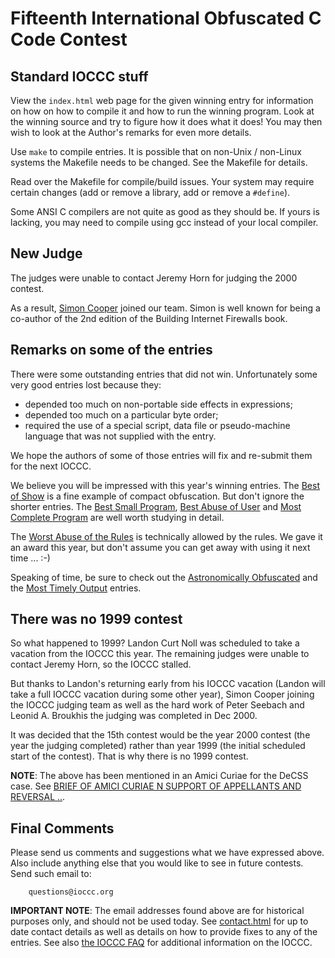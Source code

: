 # Fifteenth International Obfuscated C Code Contest


## Standard IOCCC stuff

View the `index.html` web page for the given winning entry for information on how
on how to compile it and how to run the winning program.
Look at the winning source and try to figure how it does what it does!
You may then wish to look at the Author's remarks for even more details.

Use `make` to compile entries.  It is possible that on non-Unix / non-Linux
systems the Makefile needs to be changed.  See the Makefile for details.

Read over the Makefile for compile/build issues.  Your system may
require certain changes (add or remove a library, add or remove a
`#define`).

Some ANSI C compilers are not quite as good as they should be.  If
yours is lacking, you may need to compile using gcc instead of your
local compiler.


## New Judge

The judges were unable to contact Jeremy Horn for judging the 2000 contest.

As a result, [Simon Cooper](http://www.sfik.com/) joined our team.  Simon is
well known for being a co-author of the 2nd edition of the Building Internet
Firewalls book.


## Remarks on some of the entries

There were some outstanding entries that did not win.  Unfortunately
some very good entries lost because they:

- depended too much on non-portable side effects in expressions;
- depended too much on a particular byte order;
- required the use of a special script, data file or pseudo-machine language
that was not supplied with the entry.

We hope the authors of some of those entries will fix and re-submit
them for the next IOCCC.

We believe you will be impressed with this year's winning entries.  The [Best of
Show](jarijyrki/index.html) is a fine example of compact obfuscation. But don't
ignore the shorter entries.  The [Best Small Program](natori/index.html), [Best
Abuse of User](briddlebane/index.html) and [Most Complete Program](tomx/index.html)
are well worth studying in detail.

The [Worst Abuse of the Rules](dlowe/index.html) is technically allowed by the
rules.  We gave it an award this year, but don't assume you can get away with
using it next time ... :-)

Speaking of time, be sure to check out the [Astronomically
Obfuscated](rince/index.html) and the [Most Timely
Output](schneiderwent/index.html) entries.


## There was no 1999 contest

So what happened to 1999?  Landon Curt Noll was scheduled to take a
vacation from the IOCCC this year.  The remaining judges were
unable to contact Jeremy Horn, so the IOCCC stalled.

But thanks to Landon's returning early from his IOCCC vacation (Landon
will take a full IOCCC vacation during some other year), Simon Cooper
joining the IOCCC judging team as well as the hard work of Peter Seebach
and Leonid A. Broukhis the judging was completed in Dec 2000.

It was decided that the 15th contest would be the year 2000 contest
(the year the judging completed) rather than year 1999 (the initial
scheduled start of the contest).  That is why there is no 1999 contest.

**NOTE**: The above has been mentioned in an Amici Curiae for the
DeCSS case.  See [BRIEF OF AMICI CURIAE N SUPPORT OF APPELLANTS AND
REVERSAL ..](https://web.archive.org/web/20231021211330/http://cryptome.org/mpaa-v-2600-bac.htm).


## Final Comments

Please send us comments and suggestions what we have expressed above.
Also include anything else that you would like to see in future contests.
Send such email to:

```
    questions@ioccc.org
```

**IMPORTANT NOTE**: The email addresses found above are for historical
purposes only, and should not be used today.  See
[contact.html](../contact.html) for up to date contact details
as well as details on how to provide fixes to any of the entries.
See also [the IOCCC FAQ](../faq.html) for additional information on the IOCCC.


<!--

    Copyright © 1984-2024 by Landon Curt Noll. All Rights Reserved.

    You are free to share and adapt this file under the terms of this license:

	Creative Commons Attribution-ShareAlike 4.0 International (CC BY-SA 4.0)

    For more information, see:

	https://creativecommons.org/licenses/by-sa/4.0/

-->

